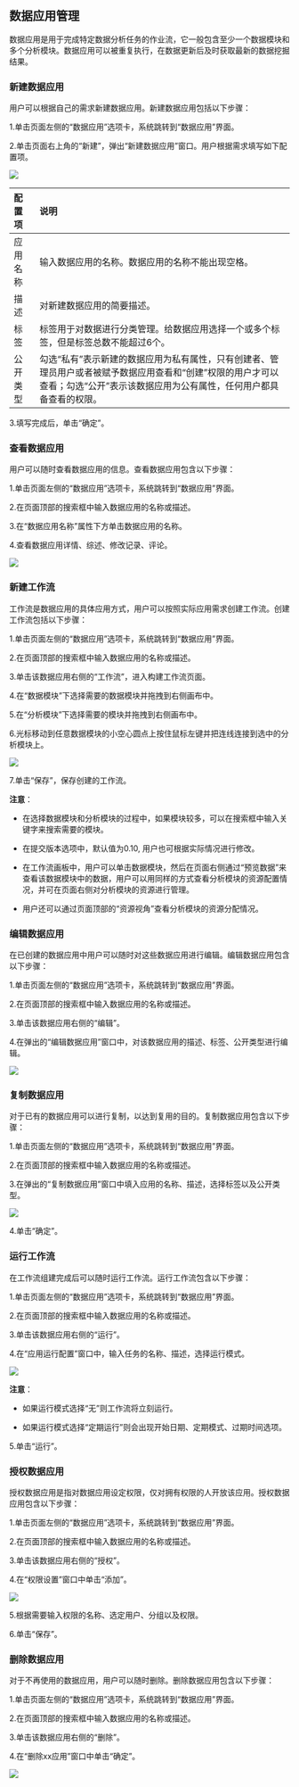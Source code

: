 ## 数据应用管理

数据应用是用于完成特定数据分析任务的作业流，它一般包含至少一个数据模块和多个分析模块。数据应用可以被重复执行，在数据更新后及时获取最新的数据挖掘结果。

### 新建数据应用

用户可以根据自己的需求新建数据应用。新建数据应用包括以下步骤：

1.单击页面左侧的“数据应用”选项卡，系统跳转到“数据应用”界面。

2.单击页面右上角的“新建”，弹出“新建数据应用”窗口。用户根据需求填写如下配置项。

![](/assets/新建数据应用v2.png)
    
| 配置项 | 说明 |
| :--- | :--- | 
| 应用名称 | 输入数据应用的名称。数据应用的名称不能出现空格。 |
| 描述 | 对新建数据应用的简要描述。 |
| 标签 |标签用于对数据进行分类管理。给数据应用选择一个或多个标签，但是标签总数不能超过6个。|
| 公开类型 | 勾选“私有”表示新建的数据应用为私有属性，只有创建者、管理员用户或者被赋予数据应用查看和“创建”权限的用户才可以查看；勾选“公开”表示该数据应用为公有属性，任何用户都具备查看的权限。 |

3.填写完成后，单击“确定”。

### 查看数据应用

用户可以随时查看数据应用的信息。查看数据应用包含以下步骤：

1.单击页面左侧的“数据应用”选项卡，系统跳转到“数据应用”界面。

2.在页面顶部的搜索框中输入数据应用的名称或描述。

3.在“数据应用名称”属性下方单击数据应用的名称。

4.查看数据应用详情、综述、修改记录、评论。

![](/assets/查看数据应用_v2.png)

### 新建工作流

工作流是数据应用的具体应用方式，用户可以按照实际应用需求创建工作流。创建工作流包括以下步骤：

1.单击页面左侧的“数据应用”选项卡，系统跳转到“数据应用”界面。

2.在页面顶部的搜索框中输入数据应用的名称或描述。

3.单击该数据应用右侧的“工作流”，进入构建工作流页面。

4.在“数据模块”下选择需要的数据模块并拖拽到右侧画布中。

5.在“分析模块”下选择需要的模块并拖拽到右侧画布中。

6.光标移动到任意数据模块的小空心圆点上按住鼠标左键并把连线连接到选中的分析模块上。

![](/assets/工作流构建完成_v2.png)

7.单击“保存”，保存创建的工作流。

**注意**：

* 在选择数据模块和分析模块的过程中，如果模块较多，可以在搜索框中输入关键字来搜索需要的模块。

* 在提交版本选项中，默认值为0.10, 用户也可根据实际情况进行修改。

* 在工作流画板中，用户可以单击数据模块，然后在页面右侧通过“预览数据”来查看该数据模块中的数据，用户可以用同样的方式查看分析模块的资源配置情况，并可在页面右侧对分析模块的资源进行管理。

* 用户还可以通过页面顶部的“资源视角”查看分析模块的资源分配情况。

### 编辑数据应用

在已创建的数据应用中用户可以随时对这些数据应用进行编辑。编辑数据应用包含以下步骤：

1.单击页面左侧的“数据应用”选项卡，系统跳转到“数据应用”界面。

2.在页面顶部的搜索框中输入数据应用的名称或描述。

3.单击该数据应用右侧的“编辑”。

4.在弹出的“编辑数据应用”窗口中，对该数据应用的描述、标签、公开类型进行编辑。

![](/assets/编辑数据应用_v2.png)

### 复制数据应用

对于已有的数据应用可以进行复制，以达到复用的目的。复制数据应用包含以下步骤：

1.单击页面左侧的“数据应用”选项卡，系统跳转到“数据应用”界面。

2.在页面顶部的搜索框中输入数据应用的名称或描述。

3.在弹出的“复制数据应用”窗口中填入应用的名称、描述，选择标签以及公开类型。

![](/assets/复制数据应用.png)

4.单击“确定”。

### 运行工作流

在工作流组建完成后可以随时运行工作流。运行工作流包含以下步骤：

1.单击页面左侧的“数据应用”选项卡，系统跳转到“数据应用”界面。

2.在页面顶部的搜索框中输入数据应用的名称或描述。

3.单击该数据应用右侧的“运行”。

4.在“应用运行配置”窗口中，输入任务的名称、描述，选择运行模式。

![](/assets/运行工作流.png)

**注意**：

* 如果运行模式选择“无”则工作流将立刻运行。

* 如果运行模式选择“定期运行”则会出现开始日期、定期模式、过期时间选项。

5.单击“运行”。

### 授权数据应用
授权数据应用是指对数据应用设定权限，仅对拥有权限的人开放该应用。授权数据应用包含以下步骤：

1.单击页面左侧的“数据应用”选项卡，系统跳转到“数据应用”界面。

2.在页面顶部的搜索框中输入数据应用的名称或描述。

3.单击该数据应用右侧的“授权”。

4.在“权限设置”窗口中单击“添加”。

![](/assets/数据应用授权.png)

5.根据需要输入权限的名称、选定用户、分组以及权限。

6.单击“保存”。

### 删除数据应用

对于不再使用的数据应用，用户可以随时删除。删除数据应用包含以下步骤：

1.单击页面左侧的“数据应用”选项卡，系统跳转到“数据应用”界面。

2.在页面顶部的搜索框中输入数据应用的名称或描述。

3.单击该数据应用右侧的“删除”。

4.在“删除xx应用”窗口中单击“确定”。

![](/assets/删除数据应用.png)
